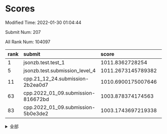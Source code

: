 # Scores

Modified Time: 2022-01-30 01:04:44

Submit Num: 207

All Rank Num: 104097

| rank |               submit               |       score        |       sigma        | pk_num |
| :--- | :--------------------------------- | :----------------- | :----------------- | :----- |
| 1    | jsonzb.test.test_1                 | 1011.8362728254    | 0.7805123238207909 | 2009   |
| 5    | jsonzb.test.submission_level_4     | 1011.2673145789382 | 0.786593618781379  | 2013   |
| 11   | cpp.21_12_24.submission-2b2ea0d7   | 1010.6900175007646 | 0.7759247637918585 | 2011   |
| 63   | cpp.2022_01_09.submission-816672bd | 1003.878374174563  | 0.7186734181284703 | 2017   |
| 83   | cpp.2022_01_09.submission-5b0e3de2 | 1003.1743697219338 | 0.7085615904485254 | 2018   |


<details>
<summary>全部</summary>

| rank |                 submit                 |       score        |       sigma        | pk_num |
| :--- | :------------------------------------- | :----------------- | :----------------- | :----- |
| 1    | jsonzb.test.test_1                     | 1011.8362728254    | 0.7805123238207909 | 2009   |
| 2    | gobigger.level_3.submission_level_3_0  | 1011.726606353962  | 0.7901293151195657 | 2014   |
| 3    | gobigger.level_3.submission_level_3_49 | 1011.4507136835458 | 0.7892912838612643 | 2011   |
| 4    | gobigger.level_3.submission_level_3_1  | 1011.3555521397508 | 0.7495633696033301 | 2014   |
| 5    | jsonzb.test.submission_level_4         | 1011.2673145789382 | 0.786593618781379  | 2013   |
| 6    | gobigger.level_3.submission_level_3_34 | 1010.94789751518   | 0.736682520818279  | 2015   |
| 7    | gobigger.level_3.submission_level_3_38 | 1010.8595275760161 | 0.7516723342961223 | 2008   |
| 8    | gobigger.level_3.submission_level_3_24 | 1010.8516819098608 | 0.7816893821080472 | 2010   |
| 9    | gobigger.level_3.submission_level_3_41 | 1010.777750092094  | 0.763724775047174  | 2010   |
| 10   | gobigger.level_3.submission_level_3_22 | 1010.7596739163934 | 0.7834696319429301 | 2015   |
| 11   | cpp.21_12_24.submission-2b2ea0d7       | 1010.6900175007646 | 0.7759247637918585 | 2011   |
| 12   | gobigger.level_3.submission_level_3_46 | 1010.631580616507  | 0.7975350064955532 | 2012   |
| 13   | gobigger.level_3.submission_level_3_23 | 1010.6176872226905 | 0.7582494923323027 | 2013   |
| 14   | gobigger.level_3.submission_level_3_18 | 1010.6027575516406 | 0.7617473399414978 | 2015   |
| 15   | gobigger.level_3.submission_level_3_42 | 1010.5231049244672 | 0.7879101619482394 | 2014   |
| 16   | gobigger.level_3.submission_level_3_45 | 1010.4818558070964 | 0.7416194684524682 | 2014   |
| 17   | gobigger.level_3.submission_level_3_12 | 1010.4529565126078 | 0.7721014662864913 | 2013   |
| 18   | gobigger.level_3.submission_level_3_3  | 1010.4269677007616 | 0.7616177825224121 | 2008   |
| 19   | gobigger.level_3.submission_level_3_31 | 1010.3966288490557 | 0.7584766044792837 | 2009   |
| 20   | gobigger.level_3.submission_level_3_5  | 1010.3927234225538 | 0.732827261863414  | 2018   |
| 21   | gobigger.level_3.submission_level_3_39 | 1010.3232686801326 | 0.7852779809390266 | 2010   |
| 22   | gobigger.level_3.submission_level_3_32 | 1010.3206192629705 | 0.7525498282238701 | 2010   |
| 23   | gobigger.level_3.submission_level_3_35 | 1010.1898762758553 | 0.7817483306771374 | 2014   |
| 24   | gobigger.level_3.submission_level_3_26 | 1010.1058280851225 | 0.7655067823203313 | 2007   |
| 25   | gobigger.level_3.submission_level_3_7  | 1010.0948361173475 | 0.7455143437808608 | 2008   |
| 26   | gobigger.level_3.submission_level_3_8  | 1010.0192170416583 | 0.7730239979269699 | 2011   |
| 27   | gobigger.level_3.submission_level_3_48 | 1009.9912887386342 | 0.7609091339259522 | 2014   |
| 28   | gobigger.level_3.submission_level_3_4  | 1009.9648606067641 | 0.767523291900569  | 2013   |
| 29   | gobigger.level_3.submission_level_3_9  | 1009.9602112487892 | 0.7559348545768815 | 2017   |
| 30   | gobigger.level_3.submission_level_3_11 | 1009.8547161495427 | 0.7595520791346079 | 2011   |
| 31   | gobigger.level_3.submission_level_3_30 | 1009.8488165136613 | 0.7597033247439047 | 2006   |
| 32   | gobigger.level_3.submission_level_3_47 | 1009.848217678116  | 0.7561895967157363 | 2012   |
| 33   | gobigger.level_3.submission_level_3_21 | 1009.7821576414748 | 0.7835244082424121 | 2008   |
| 34   | gobigger.level_3.submission_level_3_33 | 1009.6548739034274 | 0.7702444462395409 | 2012   |
| 35   | gobigger.level_3.submission_level_3_40 | 1009.6371012343722 | 0.7455171258597341 | 2013   |
| 36   | gobigger.level_3.submission_level_3_27 | 1009.6363210752133 | 0.7609814152868327 | 2014   |
| 37   | gobigger.level_3.submission_level_3_37 | 1009.6307267499941 | 0.7434768443494552 | 2013   |
| 38   | gobigger.level_3.submission_level_3_29 | 1009.5787117810264 | 0.779185230976776  | 2016   |
| 39   | gobigger.level_3.submission_level_3_6  | 1009.5291584029591 | 0.7613963160594244 | 2009   |
| 40   | gobigger.level_3.submission_level_3_25 | 1009.45676842219   | 0.7620221331296719 | 2009   |
| 41   | gobigger.level_3.submission_level_3_19 | 1009.3891782821992 | 0.7501222434114994 | 2015   |
| 42   | gobigger.level_3.submission_level_3_13 | 1009.3214840070093 | 0.7488744949384658 | 2010   |
| 43   | gobigger.level_3.submission_level_3_15 | 1009.2817092079313 | 0.7314905671612393 | 2008   |
| 44   | gobigger.level_3.submission_level_3_2  | 1009.2598283389541 | 0.7572329325185918 | 2009   |
| 45   | gobigger.level_3.submission_level_3_28 | 1009.2454979987025 | 0.7439607267951858 | 2015   |
| 46   | gobigger.level_3.submission_level_3_36 | 1009.2431943177362 | 0.7477303755621265 | 2010   |
| 47   | gobigger.level_3.submission_level_3_16 | 1009.0114123483219 | 0.7379858968413017 | 2011   |
| 48   | gobigger.level_3.submission_level_3_10 | 1008.9802719289025 | 0.7595751938816274 | 2010   |
| 49   | gobigger.level_3.submission_level_3_20 | 1008.9758012076608 | 0.7543525507213893 | 2016   |
| 50   | gobigger.level_3.submission_level_3_14 | 1008.9493957233502 | 0.7792423903924227 | 2014   |
| 51   | gobigger.level_3.submission_level_3_43 | 1008.8495197681348 | 0.7322035102179092 | 2016   |
| 52   | gobigger.level_3.submission_level_3_17 | 1008.6588203503057 | 0.7426329798765596 | 2010   |
| 53   | gobigger.level_3.submission_level_3_44 | 1008.6576244070791 | 0.7322978213491987 | 2013   |
| 54   | gobigger.level_1.submission_level_1_21 | 1006.0639741562987 | 0.7328446241038673 | 2019   |
| 55   | gobigger.level_1.submission_level_1_49 | 1004.8284095883481 | 0.7205258488782376 | 2012   |
| 56   | gobigger.level_1.submission_level_1_40 | 1004.6989020113065 | 0.7147838255225422 | 2014   |
| 57   | gobigger.level_1.submission_level_1_48 | 1004.6741961678223 | 0.7158581208904912 | 2003   |
| 58   | gobigger.level_1.submission_level_1_25 | 1004.4629227934637 | 0.7057446129379058 | 2010   |
| 59   | gobigger.level_1.submission_level_1_22 | 1004.3777621222252 | 0.7168101689870887 | 2014   |
| 60   | gobigger.level_1.submission_level_1_20 | 1004.2822939235552 | 0.7159000639321158 | 2014   |
| 61   | gobigger.level_1.submission_level_1_15 | 1004.1888879340223 | 0.718782294021296  | 2005   |
| 62   | gobigger.level_1.submission_level_1_23 | 1003.9895322528671 | 0.7063397225999725 | 2003   |
| 63   | cpp.2022_01_09.submission-816672bd     | 1003.878374174563  | 0.7186734181284703 | 2017   |
| 64   | gobigger.level_1.submission_level_1_18 | 1003.6966653800815 | 0.7188539562661642 | 2011   |
| 65   | gobigger.level_1.submission_level_1_12 | 1003.6449903201757 | 0.7237210690676373 | 2011   |
| 66   | gobigger.level_1.submission_level_1_13 | 1003.5684751715443 | 0.7188516472327358 | 2013   |
| 67   | gobigger.level_1.submission_level_1_27 | 1003.5526296565006 | 0.717980688489974  | 2011   |
| 68   | gobigger.level_1.submission_level_1_42 | 1003.5225511562572 | 0.7205357286397619 | 2011   |
| 69   | gobigger.level_1.submission_level_1_9  | 1003.4885684544571 | 0.7242782002256737 | 2015   |
| 70   | gobigger.level_1.submission_level_1_6  | 1003.3587561722911 | 0.7208655701107944 | 2011   |
| 71   | gobigger.level_1.submission_level_1_33 | 1003.3099438441644 | 0.7233210930053721 | 2013   |
| 72   | gobigger.level_1.submission_level_1_17 | 1003.3090144949564 | 0.7247278210527501 | 2009   |
| 73   | gobigger.level_1.submission_level_1_37 | 1003.3061247929899 | 0.7240886601556976 | 2008   |
| 74   | gobigger.level_1.submission_level_1_26 | 1003.3050982806384 | 0.7191877335591935 | 2011   |
| 75   | gobigger.level_1.submission_level_1_44 | 1003.2986873108149 | 0.7269429340066463 | 2012   |
| 76   | gobigger.level_1.submission_level_1_28 | 1003.2930663800772 | 0.7102627289956271 | 2011   |
| 77   | gobigger.level_1.submission_level_1_29 | 1003.2811365472974 | 0.708356803056871  | 2009   |
| 78   | gobigger.level_1.submission_level_1_32 | 1003.2645020381857 | 0.7179114783063992 | 2011   |
| 79   | gobigger.level_1.submission_level_1_1  | 1003.207836048965  | 0.7091644541865739 | 2010   |
| 80   | gobigger.level_1.submission_level_1_39 | 1003.2060727974781 | 0.718527173903066  | 2012   |
| 81   | gobigger.level_1.submission_level_1_46 | 1003.1849759609958 | 0.7077414479275215 | 2009   |
| 82   | gobigger.level_1.submission_level_1_35 | 1003.1839246492578 | 0.7147333773394619 | 2012   |
| 83   | cpp.2022_01_09.submission-5b0e3de2     | 1003.1743697219338 | 0.7085615904485254 | 2018   |
| 84   | gobigger.level_1.submission_level_1_47 | 1003.1652705949272 | 0.7086856717877205 | 2011   |
| 85   | gobigger.level_1.submission_level_1_38 | 1003.1447371502085 | 0.7156755919998139 | 2016   |
| 86   | gobigger.level_1.submission_level_1_30 | 1003.1318614974508 | 0.7128721287927235 | 2013   |
| 87   | gobigger.level_1.submission_level_1_11 | 1003.0831528027337 | 0.6987159322353435 | 2013   |
| 88   | gobigger.level_1.submission_level_1_2  | 1002.9634359147087 | 0.7192033622386365 | 2008   |
| 89   | gobigger.level_1.submission_level_1_14 | 1002.88352405629   | 0.7092021620467839 | 2014   |
| 90   | gobigger.level_1.submission_level_1_41 | 1002.8726778979586 | 0.7196332244206903 | 2011   |
| 91   | gobigger.level_1.submission_level_1_45 | 1002.8001672115387 | 0.7091462208568793 | 2004   |
| 92   | gobigger.level_1.submission_level_1_4  | 1002.7705022238553 | 0.7173300344501523 | 2010   |
| 93   | gobigger.level_1.submission_level_1_19 | 1002.6456892337575 | 0.7214740971431026 | 2013   |
| 94   | gobigger.level_1.submission_level_1_24 | 1002.5975976018931 | 0.7070851746256122 | 2013   |
| 95   | gobigger.level_1.submission_level_1_10 | 1002.5476025043646 | 0.7177570313613025 | 2011   |
| 96   | gobigger.level_1.submission_level_1_16 | 1002.5075183950781 | 0.7179379566487615 | 2013   |
| 97   | gobigger.level_1.submission_level_1_7  | 1002.3380893627715 | 0.7161949525936119 | 2002   |
| 98   | gobigger.level_1.submission_level_1_0  | 1002.2885524717011 | 0.7053404371495112 | 2009   |
| 99   | gobigger.level_1.submission_level_1_5  | 1002.2340186285376 | 0.7113373112175068 | 2013   |
| 100  | gobigger.level_1.submission_level_1_34 | 1002.220402595314  | 0.7088649190936562 | 2008   |
| 101  | gobigger.level_1.submission_level_1_43 | 1002.1347824778949 | 0.7148466707018766 | 2012   |
| 102  | gobigger.level_1.submission_level_1_3  | 1002.071811635999  | 0.7121224949922099 | 2014   |
| 103  | gobigger.level_1.submission_level_1_36 | 1001.6877429742422 | 0.7248058772316888 | 2010   |
| 104  | gobigger.level_1.submission_level_1_8  | 1001.5929835167826 | 0.7042315954562501 | 2011   |
| 105  | gobigger.level_1.submission_level_1_31 | 1000.9736743804134 | 0.718341980539556  | 2011   |
| 106  | gobigger.random.submission_random_19   | 997.6657027713198  | 0.7028890365368858 | 2010   |
| 107  | gobigger.random.submission_random_15   | 997.3261131844666  | 0.7049275170392129 | 2012   |
| 108  | gobigger.random.submission_random_3    | 997.2762262230315  | 0.702106583812511  | 2010   |
| 109  | gobigger.random.submission_random_34   | 997.0699025189633  | 0.717467105881423  | 2007   |
| 110  | gobigger.random.submission_random_25   | 996.830461663485   | 0.709772998060313  | 2011   |
| 111  | gobigger.random.submission_random_10   | 996.7264619932863  | 0.7123290406408345 | 2013   |
| 112  | gobigger.random.submission_random_37   | 996.698268580802   | 0.7011379465503109 | 2014   |
| 113  | gobigger.random.submission_random_31   | 996.6009512533466  | 0.7138309802757353 | 2011   |
| 114  | gobigger.random.submission_random_4    | 996.4888011638279  | 0.7169403215912918 | 2010   |
| 115  | gobigger.random.submission_random_43   | 996.4886780186378  | 0.7091218317036115 | 2009   |
| 116  | gobigger.random.submission_random_7    | 996.4060309591532  | 0.7063766585927866 | 2014   |
| 117  | gobigger.random.submission_random_9    | 996.3934781053342  | 0.7028077530386173 | 2011   |
| 118  | gobigger.random.submission_random_32   | 996.3884372563381  | 0.7105355352504347 | 2010   |
| 119  | gobigger.random.submission_random_21   | 996.3824479039896  | 0.7048894548759491 | 2014   |
| 120  | gobigger.random.submission_random_47   | 996.3700299678976  | 0.7094815482730459 | 2014   |
| 121  | gobigger.random.submission_random_18   | 996.3188210951422  | 0.7173730886003524 | 2011   |
| 122  | gobigger.random.submission_random_5    | 996.2808924942372  | 0.7028713963672493 | 2012   |
| 123  | gobigger.random.submission_random_44   | 996.2701141251184  | 0.7184497926896318 | 2013   |
| 124  | gobigger.random.submission_random_36   | 996.2298906207396  | 0.7108728966657469 | 2014   |
| 125  | gobigger.random.submission_random_29   | 996.1999844279703  | 0.7143079197500442 | 2015   |
| 126  | gobigger.random.submission_random_26   | 996.1626963013265  | 0.7021056334767823 | 2011   |
| 127  | gobigger.random.submission_random_23   | 996.0845427493203  | 0.7040147002440761 | 2014   |
| 128  | gobigger.random.submission_random_33   | 996.0256608750936  | 0.7054742775713735 | 2012   |
| 129  | gobigger.random.submission_random_38   | 996.0135282350167  | 0.7126981269635134 | 2009   |
| 130  | gobigger.random.submission_random_24   | 995.9969949904564  | 0.7147850317915505 | 2009   |
| 131  | gobigger.random.submission_random_35   | 995.9465067750641  | 0.7103847682607048 | 2011   |
| 132  | gobigger.random.submission_random_49   | 995.8708590894278  | 0.7113739816040354 | 2016   |
| 133  | gobigger.random.submission_random_40   | 995.8430753203754  | 0.7005639568357617 | 2014   |
| 134  | gobigger.random.submission_random_16   | 995.7871294052136  | 0.7099494851205232 | 2012   |
| 135  | gobigger.random.submission_random_27   | 995.7535418731507  | 0.7095710827022297 | 2012   |
| 136  | gobigger.random.submission_random_45   | 995.7318372912193  | 0.7106735070627597 | 2017   |
| 137  | gobigger.random.submission_random_6    | 995.688416461071   | 0.7131955235587817 | 2012   |
| 138  | gobigger.random.submission_random_22   | 995.6727706288249  | 0.7137327546887812 | 2010   |
| 139  | gobigger.random.submission_random_8    | 995.6422642779454  | 0.7179128048782418 | 2012   |
| 140  | gobigger.random.submission_random_46   | 995.5509203039105  | 0.6997480686521528 | 2008   |
| 141  | gobigger.random.submission_random_1    | 995.4704665737495  | 0.7226439326299451 | 2009   |
| 142  | gobigger.random.submission_random_39   | 995.4514479320411  | 0.7001207465598265 | 2009   |
| 143  | gobigger.random.submission_random_42   | 995.4261332422689  | 0.7094136663800894 | 2010   |
| 144  | gobigger.random.submission_random_13   | 995.2854565418627  | 0.722613339647522  | 2012   |
| 145  | gobigger.random.submission_random_17   | 995.2351186461749  | 0.7038298518264579 | 2007   |
| 146  | gobigger.random.submission_random_12   | 995.2178715604875  | 0.7110617291164933 | 2012   |
| 147  | gobigger.random.submission_random_48   | 995.2075716351268  | 0.7077986328824571 | 2010   |
| 148  | gobigger.random.submission_random_30   | 995.1531542581134  | 0.705311855985711  | 2012   |
| 149  | gobigger.random.submission_random_41   | 995.1151073960276  | 0.7203387013273145 | 2008   |
| 150  | gobigger.random.submission_random_11   | 995.1011223469624  | 0.7251842585235604 | 2011   |
| 151  | gobigger.random.submission_random_0    | 995.0713817085741  | 0.7157677406765243 | 2011   |
| 152  | gobigger.random.submission_random_14   | 995.0633381884976  | 0.719632793660136  | 2013   |
| 153  | gobigger.random.submission_random_2    | 995.040549368169   | 0.7099700641592235 | 2008   |
| 154  | gobigger.random.submission_random_28   | 994.9815389243552  | 0.7118545610514702 | 2012   |
| 155  | gobigger.random.submission_random_20   | 994.6145807427079  | 0.7321677458382381 | 2015   |
| 156  | gobigger.level_2.submission_level_2_0  | 993.8766937978512  | 0.7250599662723741 | 2013   |
| 157  | gobigger.level_2.submission_level_2_29 | 993.3649551430782  | 0.74165797125459   | 2012   |
| 158  | gobigger.level_2.submission_level_2_27 | 993.2166632345945  | 0.7397367639869361 | 2014   |
| 159  | gobigger.level_2.submission_level_2_2  | 993.1433801616093  | 0.7456980311541092 | 2016   |
| 160  | gobigger.level_2.submission_level_2_21 | 993.118123909901   | 0.7465250892650191 | 2008   |
| 161  | gobigger.level_2.submission_level_2_41 | 993.1089481469027  | 0.7463322248470311 | 2010   |
| 162  | gobigger.level_2.submission_level_2_19 | 993.0169120214263  | 0.7430623460623152 | 2014   |
| 163  | gobigger.level_2.submission_level_2_15 | 992.9743026137028  | 0.7255878843479909 | 2013   |
| 164  | gobigger.level_2.submission_level_2_17 | 992.9478508520577  | 0.7320279131091946 | 2013   |
| 165  | gobigger.level_2.submission_level_2_9  | 992.8912274538063  | 0.7194486645097974 | 2003   |
| 166  | gobigger.level_2.submission_level_2_40 | 992.8570845463413  | 0.7387492820658577 | 2013   |
| 167  | gobigger.level_2.submission_level_2_42 | 992.842823069786   | 0.7395342588266322 | 2015   |
| 168  | gobigger.level_2.submission_level_2_5  | 992.829323028735   | 0.7247492801037302 | 2011   |
| 169  | gobigger.level_2.submission_level_2_47 | 992.8216950260226  | 0.7302321145095078 | 2012   |
| 170  | gobigger.level_2.submission_level_2_24 | 992.7815425823285  | 0.740963706683613  | 2011   |
| 171  | gobigger.level_2.submission_level_2_12 | 992.7683121157376  | 0.7502131858821467 | 2010   |
| 172  | gobigger.level_2.submission_level_2_46 | 992.467952953342   | 0.7293580125054118 | 2009   |
| 173  | gobigger.level_2.submission_level_2_43 | 992.4299623929552  | 0.7683033118694466 | 2013   |
| 174  | gobigger.level_2.submission_level_2_45 | 992.3176822222887  | 0.7345794955081772 | 2019   |
| 175  | gobigger.level_2.submission_level_2_1  | 992.2049192353335  | 0.7695955266706531 | 2016   |
| 176  | gobigger.level_2.submission_level_2_37 | 992.2025133925314  | 0.7325783812894259 | 2011   |
| 177  | gobigger.level_2.submission_level_2_22 | 992.1871788981803  | 0.742418747631204  | 2012   |
| 178  | gobigger.level_2.submission_level_2_25 | 992.1866772997112  | 0.7374523599339073 | 2010   |
| 179  | gobigger.level_2.submission_level_2_36 | 992.1481749259709  | 0.7461652712210873 | 2014   |
| 180  | gobigger.level_2.submission_level_2_28 | 991.9845605610362  | 0.7606245855216087 | 2014   |
| 181  | gobigger.level_2.submission_level_2_8  | 991.9243354068935  | 0.7615589954971805 | 2008   |
| 182  | gobigger.level_2.submission_level_2_34 | 991.8665107676375  | 0.7741161748027896 | 2016   |
| 183  | gobigger.level_2.submission_level_2_4  | 991.83325846299    | 0.7390616745655942 | 2010   |
| 184  | gobigger.level_2.submission_level_2_11 | 991.8252014757552  | 0.7329175068372824 | 2010   |
| 185  | gobigger.level_2.submission_level_2_48 | 991.8072084917088  | 0.7421980846728659 | 2007   |
| 186  | gobigger.level_2.submission_level_2_13 | 991.8063708590757  | 0.734293530302632  | 2014   |
| 187  | gobigger.level_2.submission_level_2_32 | 991.6161340217081  | 0.7601999030152692 | 2010   |
| 188  | gobigger.level_2.submission_level_2_10 | 991.6093286641183  | 0.7480823625116748 | 2009   |
| 189  | gobigger.level_2.submission_level_2_18 | 991.605336372758   | 0.7426822647091033 | 2007   |
| 190  | gobigger.level_2.submission_level_2_14 | 991.5712473206444  | 0.7511194098997312 | 2013   |
| 191  | gobigger.level_2.submission_level_2_49 | 991.5525562067248  | 0.7519808725236009 | 2014   |
| 192  | gobigger.level_2.submission_level_2_30 | 991.5345468346711  | 0.7533078028691903 | 2013   |
| 193  | gobigger.level_2.submission_level_2_7  | 991.4501251480556  | 0.7616073770369    | 2016   |
| 194  | gobigger.level_2.submission_level_2_31 | 991.4201058532803  | 0.748700023773712  | 2013   |
| 195  | gobigger.level_2.submission_level_2_38 | 991.3761619215752  | 0.7516864808835358 | 2007   |
| 196  | gobigger.level_2.submission_level_2_33 | 991.3328598361198  | 0.7589096252441652 | 2016   |
| 197  | gobigger.level_2.submission_level_2_6  | 991.3250757474423  | 0.7646225399772649 | 2009   |
| 198  | gobigger.level_2.submission_level_2_20 | 991.2868855762465  | 0.7455457002137993 | 2008   |
| 199  | gobigger.level_2.submission_level_2_35 | 991.2646753547447  | 0.7641140145054792 | 2013   |
| 200  | gobigger.level_2.submission_level_2_16 | 991.1897405899045  | 0.7541005378569756 | 2008   |
| 201  | gobigger.level_2.submission_level_2_39 | 991.1091519882771  | 0.7642769676391495 | 2016   |
| 202  | gobigger.level_2.submission_level_2_26 | 991.1035609538845  | 0.7501862365938761 | 2017   |
| 203  | gobigger.level_2.submission_level_2_23 | 991.0276621375953  | 0.7404107301904711 | 2016   |
| 204  | gobigger.level_2.submission_level_2_44 | 990.6008012481499  | 0.7638117597885127 | 2003   |
| 205  | gobigger.level_2.submission_level_2_3  | 990.5060876173645  | 0.7746986601948899 | 2010   |
| 206  | gobigger.none.submission_none_0        | 977.6353558468492  | 1.4335156627297716 | 2014   |
| 207  | gobigger.none.submission_none_1        | 976.3039507321223  | 1.3774172855495985 | 2006   |

</details>